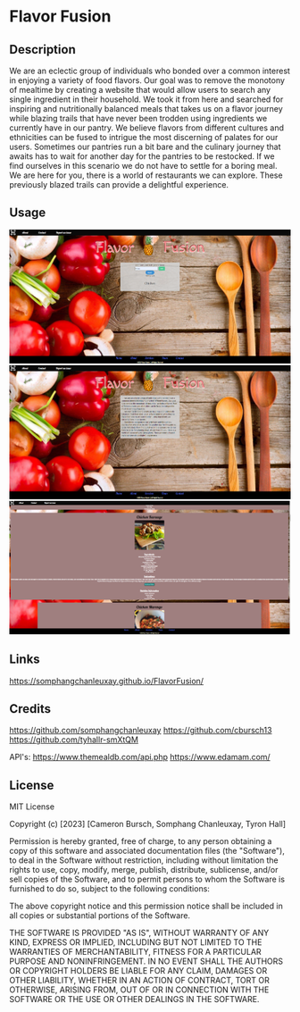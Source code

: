# Flavor Fusion

## Description
We are an eclectic group of individuals who bonded over a common interest in enjoying a variety of food flavors. Our goal was to remove the monotony of mealtime by creating a website that would allow users to search any single ingredient in their household. We took it from here and searched for inspiring and nutritionally balanced meals that takes us on a flavor journey while blazing trails that have never been trodden using ingredients we currently have in our pantry. We believe flavors from different cultures and ethnicities can be fused to intrigue the most discerning of palates for our users.
Sometimes our pantries run a bit bare and the culinary journey that awaits has to wait for another day for the pantries to be restocked. If we find ourselves in this scenario we do not have to settle for a boring meal. We are here for you, there is a world of restaurants we can explore. These previously blazed trails can provide a delightful experience.


## Usage
![Screenshot](images/HomepageScreenshot.png)
![Screenshot](images/AboutScreenshot.png)
![Screenshot](images/MealResultsScreenshot.png)

## Links
https://somphangchanleuxay.github.io/FlavorFusion/

## Credits
https://github.com/somphangchanleuxay
https://github.com/cbursch13
https://github.com/tyhallr-smXtQM

API's:
https://www.themealdb.com/api.php
https://www.edamam.com/

## License
MIT License

Copyright (c) [2023] [Cameron Bursch, Somphang Chanleuxay, Tyron Hall]

Permission is hereby granted, free of charge, to any person obtaining a copy
of this software and associated documentation files (the "Software"), to deal
in the Software without restriction, including without limitation the rights
to use, copy, modify, merge, publish, distribute, sublicense, and/or sell
copies of the Software, and to permit persons to whom the Software is
furnished to do so, subject to the following conditions:

The above copyright notice and this permission notice shall be included in all
copies or substantial portions of the Software.

THE SOFTWARE IS PROVIDED "AS IS", WITHOUT WARRANTY OF ANY KIND, EXPRESS OR
IMPLIED, INCLUDING BUT NOT LIMITED TO THE WARRANTIES OF MERCHANTABILITY,
FITNESS FOR A PARTICULAR PURPOSE AND NONINFRINGEMENT. IN NO EVENT SHALL THE
AUTHORS OR COPYRIGHT HOLDERS BE LIABLE FOR ANY CLAIM, DAMAGES OR OTHER
LIABILITY, WHETHER IN AN ACTION OF CONTRACT, TORT OR OTHERWISE, ARISING FROM,
OUT OF OR IN CONNECTION WITH THE SOFTWARE OR THE USE OR OTHER DEALINGS IN THE
SOFTWARE.

